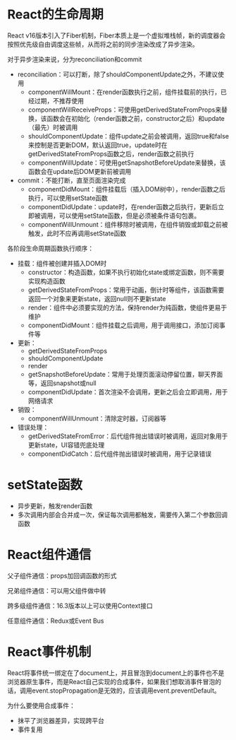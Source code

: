 # React的生命周期

React v16版本引入了Fiber机制，Fiber本质上是一个虚拟堆栈帧，新的调度器会按照优先级自由调度这些帧，从而将之前的同步渲染改成了异步渲染。

对于异步渲染来说，分为reconciliation和commit

* reconciliation：可以打断，除了shouldComponentUpdate之外，不建议使用
  * componentWillMount：在render函数执行之前，组件挂载前的执行，已经过期，不推荐使用
  * componentWillReceiveProps：可使用getDerivedStateFromProps来替换，该函数会在初始化（render函数之前，constructor之后）和update（最先）时被调用
  * shouldComponentUpdate：组件update之前会被调用，返回true和false来控制是否更新DOM，默认返回true，update时在getDerivedStateFromProps函数之后，render函数之前执行
  * componentWillUpdate：可使用getSnapshotBeforeUpdate来替换，该函数会在update后DOM更新前被调用
* commit：不能打断，直至页面渲染完成
  * componentDidMount：组件挂载后（插入DOM树中），render函数之后执行，可以使用setState函数
  * componentDidUpdate：update时，在render函数之后执行，更新后立即被调用，可以使用setState函数，但是必须被条件语句包裹。
  * componentWillUnmount：组件移除时被调用，在组件销毁或卸载之前被触发，此时不应再调用setState函数

各阶段生命周期函数执行顺序：

* 挂载：组件被创建并插入DOM时
  * constructor：构造函数，如果不执行初始化state或绑定函数，则不需要实现构造函数
  * getDerivedStateFromProps：常用于动画，倒计时等组件，该函数需要返回一个对象来更新state，返回null则不更新state
  * render：组件中必须要实现的方法，保持render为纯函数，使组件更易于维护
  * componentDidMount：组件挂载之后调用，用于调用接口，添加订阅事件等
* 更新：
  * getDerivedStateFromProps
  * shouldComponentUpdate
  * render
  * getSnapshotBeforeUpdate：常用于处理页面滚动停留位置，聊天界面等，返回snapshot或null
  * componentDidUpdate：首次渲染不会调用，更新之后会立即调用，用于网络请求
* 销毁：
  * componentWillUnmount：清除定时器，订阅器等
* 错误处理：
  * getDerivedStateFromError：后代组件抛出错误时被调用，返回对象用于更新state，UI容错兜底处理
  * componentDidCatch：后代组件抛出错误时被调用，用于记录错误

# setState函数

* 异步更新，触发render函数
* 多次调用内部会合并成一次，保证每次调用都触发，需要传入第二个参数回调函数

# React组件通信

父子组件通信：props加回调函数的形式

兄弟组件通信：可以用父组件做中转

跨多级组件通信：16.3版本以上可以使用Context接口

任意组件通信：Redux或Event Bus

# React事件机制

React将事件统一绑定在了document上，并且冒泡到document上的事件也不是浏览器原生事件，而是React自己实现的合成事件，如果我们想取消事件冒泡的话，调用event.stopPropagation是无效的，应该调用event.preventDefault。

为什么要使用合成事件：

* 抹平了浏览器差异，实现跨平台
* 事件复用